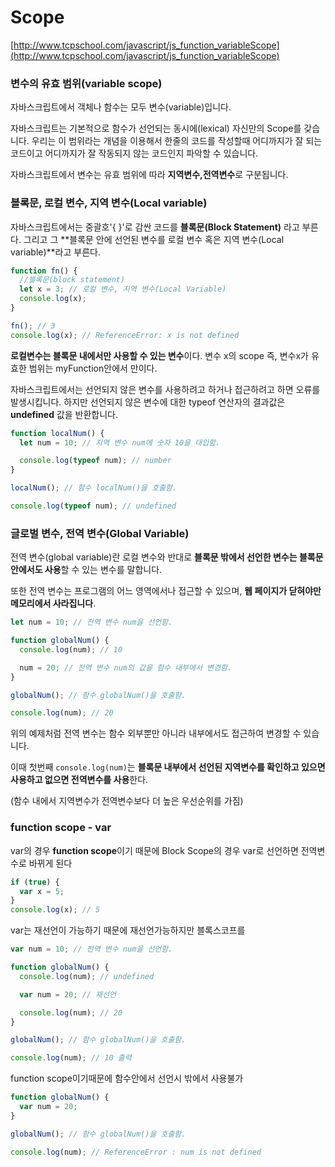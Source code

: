 # Scope

[http://www.tcpschool.com/javascript/js_function_variableScope](http://www.tcpschool.com/javascript/js_function_variableScope)

### **변수의 유효 범위(variable scope)**

자바스크립트에서 객체나 함수는 모두 변수(variable)입니다.

자바스크립트는 기본적으로 함수가 선언되는 동시에(lexical) 자신만의 Scope를 갖습니다. 우리는 이 범위라는 개념을 이용해서 한줄의 코드를 작성할때 어디까지가 잘 되는 코드이고 어디까지가 잘 작동되지 않는 코드인지 파악할 수 있습니다.

자바스크립트에서 변수는 유효 범위에 따라 **지역변수,전역변수**로 구분됩니다.

### **블록문, 로컬 변수, 지역 변수(Local variable)**

자바스크립트에서는 중괄호'{ }'로 감싼 코드를 **블록문(Block Statement)** 라고 부른다. 그리고 그 **블록문 안에 선언된 변수를 로컬 변수 혹은 지역 변수(Local variable)**라고 부른다.

```jsx
function fn() {
  //블록문(block statement)
  let x = 3; // 로컬 변수, 지역 변수(Local Variable)
  console.log(x);
}

fn(); // 3
console.log(x); // ReferenceError: x is not defined
```

**로컬변수는 블록문 내에서만 사용할 수 있는 변수**이다. 변수 x의 scope 즉, 변수x가 유효한 범위는 myFunction안에서 만이다.

자바스크립트에서는 선언되지 않은 변수를 사용하려고 하거나 접근하려고 하면 오류를 발생시킵니다. 하지만 선언되지 않은 변수에 대한 typeof 연산자의 결과값은 **undefined** 값을 반환합니다.

```jsx
function localNum() {
  let num = 10; // 지역 변수 num에 숫자 10을 대입함.

  console.log(typeof num); // number
}

localNum(); // 함수 localNum()을 호출함.

console.log(typeof num); // undefined
```

### **글로벌 변수, 전역 변수(Global Variable)**

전역 변수(global variable)란 로컬 변수와 반대로 **블록문 밖에서 선언한 변수는 블록문 안에서도 사용**할 수 있는 변수를 말합니다.

또한 전역 변수는 프로그램의 어느 영역에서나 접근할 수 있으며, **웹 페이지가 닫혀야만 메모리에서 사라집니다**.

```jsx
let num = 10; // 전역 변수 num을 선언함.

function globalNum() {
  console.log(num); // 10

  num = 20; // 전역 변수 num의 값을 함수 내부에서 변경함.
}

globalNum(); // 함수 globalNum()을 호출함.

console.log(num); // 20
```

위의 예제처럼 전역 변수는 함수 외부뿐만 아니라 내부에서도 접근하여 변경할 수 있습니다.

이때 첫번째 `console.log(num)`는 **블록문 내부에서 선언된 지역변수를 확인하고 있으면 사용하고 없으면 전역변수를 사용**한다.

(함수 내에서 지역변수가 전역변수보다 더 높은 우선순위를 가짐)

### function scope - var

var의 경우 **function scope**이기 때문에 Block Scope의 경우 var로 선언하면 전역변수로 바뀌게 된다

```jsx
if (true) {
  var x = 5;
}
console.log(x); // 5
```

var는 재선언이 가능하기 때문에 재선언가능하지만 블록스코프를

```jsx
var num = 10; // 전역 변수 num을 선언함.

function globalNum() {
  console.log(num); // undefined

  var num = 20; // 재선언

  console.log(num); // 20
}

globalNum(); // 함수 globalNum()을 호출함.

console.log(num); // 10 출력
```

function scope이기때문에 함수안에서 선언시 밖에서 사용불가

```jsx
function globalNum() {
  var num = 20;
}

globalNum(); // 함수 globalNum()을 호출함.

console.log(num); // ReferenceError : num is not defined
```
